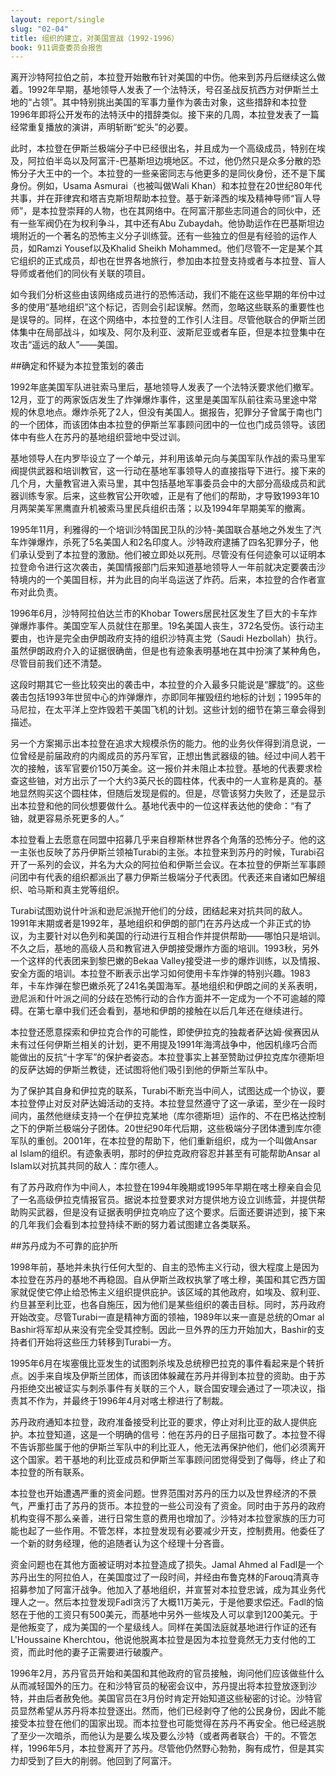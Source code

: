```yaml
---
layout: report/single
slug: "02-04"
title: 组织的建立，对美国宣战（1992-1996）
book: 911调查委员会报告
---
```

离开沙特阿拉伯之前，本拉登开始散布针对美国的中伤。他来到苏丹后继续这么做着。1992年早期，基地领导人发表了一个法特沃，号召圣战反抗西方对伊斯兰土地的“占领”。其中特别挑出美国的军事力量作为袭击对象，这些措辞和本拉登1996年即将公开发布的法特沃中的措辞类似。接下来的几周，本拉登发表了一篇经常重复播放的演讲，声明斩断“蛇头”的必要。

此时，本拉登在伊斯兰极端分子中已经很出名，并且成为一个高级成员，特别在埃及，阿拉伯半岛以及阿富汗-巴基斯坦边境地区。不过，他仍然只是众多分散的恐怖分子大王中的一个。本拉登的一些亲密同志与他更多的是同伙身份，还不是下属身份。例如，Usama Asmurai（也被叫做Wali Khan）和本拉登在20世纪80年代共事，并在菲律宾和塔吉克斯坦帮助本拉登。基于新泽西的埃及精神导师“盲人导师”，是本拉登崇拜的人物，也在其网络中。在阿富汗那些志同道合的同伙中，还有一些军阀仍在为权利争斗，其中还有Abu Zubaydah。他协助运作在巴基斯坦边境附近的一个著名的恐怖主义分子训练营。还有一些独立的但是有经验的运作人员，如Ramzi Yousef以及Khalid Sheikh Mohammed。他们尽管不一定是某个其它组织的正式成员，却也在世界各地旅行，参加由本拉登支持或者与本拉登、盲人导师或者他们的同伙有关联的项目。

如今我们分析这些由该网络成员进行的恐怖活动，我们不能在这些早期的年份中过多的使用“基地组织”这个标记，否则会引起误解。然而，忽略这些联系的重要性也是误导的。同样，在这个网络中，本拉登的工作引人注目。尽管他联合的伊斯兰团体集中在局部战斗，如埃及、阿尔及利亚、波斯尼亚或者车臣，但是本拉登集中在攻击“遥远的敌人”——美国。

##确定和怀疑为本拉登策划的袭击

1992年底美国军队进驻索马里后，基地领导人发表了一个法特沃要求他们撤军。12月，亚丁的两家饭店发生了炸弹爆炸事件，这里是美国军队前往索马里途中常规的休息地点。爆炸杀死了2人，但没有美国人。据报告，犯罪分子曾属于南也门的一个团体，而该团体由本拉登的伊斯兰军事顾问团中的一位也门成员领导。该团体中有些人在苏丹的基地组织营地中受过训。

基地领导人在内罗毕设立了一个单元，并利用该单元向与美国军队作战的索马里军阀提供武器和培训教官，这一行动在基地军事领导人的直接指导下进行。接下来的几个月，大量教官进入索马里，其中包括基地军事委员会中的大部分高级成员和武器训练专家。后来，这些教官公开吹嘘，正是有了他们的帮助，才导致1993年10月两架美军黑鹰直升机被索马里民兵组织击落；以及1994年早期美军的撤离。

1995年11月，利雅得的一个培训沙特国民卫队的沙特-美国联合基地之外发生了汽车炸弹爆炸，杀死了5名美国人和2名印度人。沙特政府逮捕了四名犯罪分子，他们承认受到了本拉登的激励。他们被立即处以死刑。尽管没有任何迹象可以证明本拉登命令进行这次袭击，美国情报部门后来知道基地领导人一年前就决定要袭击沙特境内的一个美国目标，并为此目的向半岛运送了炸药。后来，本拉登的合作者宣布对此负责。

1996年6月，沙特阿拉伯达兰市的Khobar Towers居民社区发生了巨大的卡车炸弹爆炸事件。美国空军人员就住在那里。19名美国人丧生，372名受伤。该行动主要由，也许是完全由伊朗政府支持的组织沙特真主党（Saudi Hezbollah）执行。虽然伊朗政府介入的证据很确凿，但是也有迹象表明基地在其中扮演了某种角色，尽管目前我们还不清楚。

这段时期其它一些比较突出的袭击中，本拉登的介入最多只能说是“朦胧”的。这些袭击包括1993年世贸中心的炸弹爆炸，亦即同年摧毁纽约地标的计划；1995年的马尼拉，在太平洋上空炸毁若干美国飞机的计划。这些计划的细节在第三章会得到描述。

另一个方案揭示出本拉登在追求大规模杀伤的能力。他的业务伙伴得到消息说，一位曾经是前届政府的内阁成员的苏丹军官，正想出售武器级的铀。经过中间人若干次的接触，该军官要价150万美金。这一报价并未阻止本拉登。基地的代表要求检查这些铀，对方出示了一个大约3英尺长的圆柱体，代表中的一人宣称是真的。基地显然购买这个圆柱体，但随后发现是假的。但是，尽管该努力失败了，还是显示出本拉登和他的同伙想要做什么。基地代表中的一位这样表达他的使命：“有了铀，就更容易杀死更多的人。”

本拉登看上去愿意在同盟中招募几乎来自穆斯林世界各个角落的恐怖分子。他的这一主张也反映了苏丹伊斯兰领袖Turabi的主张。本拉登来到苏丹的时候，Turabi召开了一系列的会议，并名为大众的阿拉伯和伊斯兰会议。在本拉登的伊斯兰军事顾问团中有代表的组织都派出了暴力伊斯兰极端分子代表团。代表还来自诸如巴解组织、哈马斯和真主党等组织。

Turabi试图劝说什叶派和逊尼派抛开他们的分歧，团结起来对抗共同的敌人。1991年末期或者是1992年，基地组织和伊朗的部门在苏丹达成一个非正式的协议，为主要针对以色列和美国的行动进行互相合作并提供帮助——哪怕只是培训。不久之后，基地的高级人员和教官进入伊朗接受爆炸方面的培训。1993秋，另外一个这样的代表团来到黎巴嫩的Bekaa Valley接受进一步的爆炸训练，以及情报、安全方面的培训。本拉登不断表示出学习如何使用卡车炸弹的特别兴趣。1983年，卡车炸弹在黎巴嫩杀死了241名美国海军。基地组织和伊朗之间的关系表明，逊尼派和什叶派之间的分歧在恐怖行动的合作方面并不一定成为一个不可逾越的障碍。在第七章中我们还会看到，基地和伊朗的接触在以后几年还在继续进行。

本拉登还愿意探索和伊拉克合作的可能性，即使伊拉克的独裁者萨达姆·侯赛因从未有过任何伊斯兰相关的计划，更不用提及1991年海湾战争中，他因机缘巧合而能做出的反抗“十字军”的保护者姿态。本拉登事实上甚至赞助过伊拉克库尔德斯坦的反萨达姆的伊斯兰教徒，还试图将他们吸引到他的伊斯兰军队中。

为了保护其自身和伊拉克的联系，Turabi不断充当中间人，试图达成一个协议，要本拉登停止对反对萨达姆活动的支持。本拉登显然遵守了这一承诺，至少在一段时间内，虽然他继续支持一个在伊拉克某地（库尔德斯坦）运作的、不在巴格达控制之下的伊斯兰极端分子团体。20世纪90年代后期，这些极端分子团体遭到库尔德军队的重创。2001年，在本拉登的帮助下，他们重新组织，成为一个叫做Ansar al Islam的组织。有迹象表明，那时的伊拉克政府容忍并甚至有可能帮助Ansar al Islam以对抗其共同的敌人：库尔德人。

有了苏丹政府作为中间人，本拉登在1994年晚期或1995年早期在喀土穆亲自会见了一名高级伊拉克情报官员。据说本拉登要求对方提供地方设立训练营，并提供帮助购买武器，但是没有证据表明伊拉克响应了这个要求。后面还要讲述到，接下来的几年我们会看到本拉登持续不断的努力着试图建立各类联系。

##苏丹成为不可靠的庇护所

1998年前，基地并未执行任何大型的、自主的恐怖主义行动，很大程度上是因为本拉登在苏丹的基地不再稳固。自从伊斯兰政权执掌了喀土穆，美国和其它西方国家就促使它停止给恐怖主义组织提供庇护。该区域的其他政府，如埃及、叙利亚、约旦甚至利比亚，也各自施压，因为他们是某些组织的袭击目标。同时，苏丹政府开始改变。尽管Turabi一直是精神方面的领袖，1989年以来一直是总统的Omar al Bashir将军却从来没有完全受其控制。因此一旦外界的压力开始加大，Bashir的支持者们开始将这些压力转移到Turabi一方。

1995年6月在埃塞俄比亚发生的试图刺杀埃及总统穆巴拉克的事件看起来是个转折点。凶手来自埃及伊斯兰团体，而该团体躲藏在苏丹并得到本拉登的资助。由于苏丹拒绝交出被证实与刺杀事件有关联的三个人，联合国安理会通过了一项决议，指责其不作为，并最终于1996年4月对喀土穆进行了制裁。

苏丹政府通知本拉登，政府准备接受利比亚的要求，停止对利比亚的敌人提供庇护。本拉登知道，这是一个明确的信号：他在苏丹的日子屈指可数了。本拉登不得不告诉那些属于他的伊斯兰军队中的利比亚人，他无法再保护他们，他们必须离开这个国家。若干基地的利比亚成员和伊斯兰军事顾问团觉得受到了侮辱，终止了和本拉登的所有联系。

本拉登也开始遭遇严重的资金问题。世界范围对苏丹的压力以及世界经济的不景气，严重打击了苏丹的货币。本拉登的一些公司没有了资金。同时由于苏丹的政府机构变得不那么亲善，进行日常生意的费用也增加了。沙特对本拉登家族的压力可能也起了一些作用。不管怎样，本拉登发现有必要减少开支，控制费用。他委任了一个新的财务经理，他的追随者认为这个经理十分吝啬。

资金问题也在其他方面被证明对本拉登造成了损失。Jamal Ahmed al Fadl是一个苏丹出生的阿拉伯人，在美国度过了一段时间，并经由布鲁克林的Farouq清真寺招募参加了阿富汗战争。他加入了基地组织，并宣誓对本拉登忠诚，成为其业务代理人之一。然后本拉登发现Fadl贪污了大概11万美元，于是他要求偿还。Fadl的恼怒在于他的工资只有500美元，而基地中另外一些埃及人可以拿到1200美元。于是他叛变了，成为美国的一个星级线人。同样在美国法庭就基地进行作证的还有L'Houssaine Kherchtou，他说他脱离本拉登是因为本拉登竟然无力支付他的工资，而此时他的妻子正需要进行破腹产。

1996年2月，苏丹官员开始和美国和其他政府的官员接触，询问他们应该做些什么从而减轻国外的压力。在和沙特官员的秘密会议中，苏丹提出将本拉登放逐到沙特，并由后者赦免他。美国官员在3月份时肯定开始知道这些秘密的讨论。沙特官员显然希望从苏丹将本拉登逐出。然而，他们已经剥夺了他的公民身份，因此不能接受本拉登在他们的国家出现。而本拉登也可能觉得在苏丹不再安全。他已经逃脱了至少一次暗杀，而他认为是要么埃及要么沙特（或者两者联合）干的。不管怎样，1996年5月，本拉登离开了苏丹。尽管他仍然野心勃勃，胸有成竹，但是其实力却受到了巨大的削弱。他回到了阿富汗。
